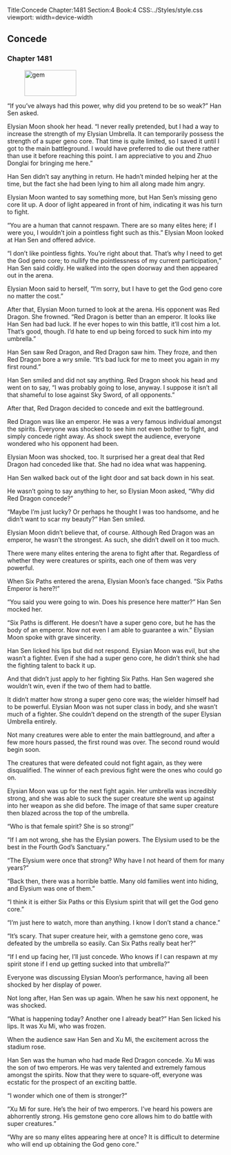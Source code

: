 Title:Concede 
Chapter:1481 
Section:4 
Book:4 
CSS:../Styles/style.css 
viewport: width=device-width
  
## Concede
### Chapter 1481
  
<figure>
	<img src="../Images/gem.gif" alt="gem" id="gem" width="120" height="60" />
</figure>
  

  
“If you’ve always had this power, why did you pretend to be so weak?” Han Sen asked.

Elysian Moon shook her head. “I never really pretended, but I had a way to increase the strength of my Elysian Umbrella. It can temporarily possess the strength of a super geno core. That time is quite limited, so I saved it until I got to the main battleground. I would have preferred to die out there rather than use it before reaching this point. I am appreciative to you and Zhuo Donglai for bringing me here.”

Han Sen didn’t say anything in return. He hadn’t minded helping her at the time, but the fact she had been lying to him all along made him angry.

Elysian Moon wanted to say something more, but Han Sen’s missing geno core lit up. A door of light appeared in front of him, indicating it was his turn to fight.

“You are a human that cannot respawn. There are so many elites here; if I were you, I wouldn’t join a pointless fight such as this.” Elysian Moon looked at Han Sen and offered advice.

“I don’t like pointless fights. You’re right about that. That’s why I need to get the God geno core; to nullify the pointlessness of my current participation,” Han Sen said coldly. He walked into the open doorway and then appeared out in the arena.

Elysian Moon said to herself, “I’m sorry, but I have to get the God geno core no matter the cost.”

After that, Elysian Moon turned to look at the arena. His opponent was Red Dragon. She frowned. “Red Dragon is better than an emperor. It looks like Han Sen had bad luck. If he ever hopes to win this battle, it’ll cost him a lot. That’s good, though. I’d hate to end up being forced to suck him into my umbrella.”

Han Sen saw Red Dragon, and Red Dragon saw him. They froze, and then Red Dragon bore a wry smile. “It’s bad luck for me to meet you again in my first round.”

Han Sen smiled and did not say anything. Red Dragon shook his head and went on to say, “I was probably going to lose, anyway. I suppose it isn’t all that shameful to lose against Sky Sword, of all opponents.”

After that, Red Dragon decided to concede and exit the battleground.

Red Dragon was like an emperor. He was a very famous individual amongst the spirits. Everyone was shocked to see him not even bother to fight, and simply concede right away. As shock swept the audience, everyone wondered who his opponent had been.

Elysian Moon was shocked, too. It surprised her a great deal that Red Dragon had conceded like that. She had no idea what was happening.

Han Sen walked back out of the light door and sat back down in his seat.

He wasn’t going to say anything to her, so Elysian Moon asked, “Why did Red Dragon concede?”

“Maybe I’m just lucky? Or perhaps he thought I was too handsome, and he didn’t want to scar my beauty?” Han Sen smiled.

Elysian Moon didn’t believe that, of course. Although Red Dragon was an emperor, he wasn’t the strongest. As such, she didn’t dwell on it too much.

There were many elites entering the arena to fight after that. Regardless of whether they were creatures or spirits, each one of them was very powerful.

When Six Paths entered the arena, Elysian Moon’s face changed. “Six Paths Emperor is here?!”

“You said you were going to win. Does his presence here matter?” Han Sen mocked her.

“Six Paths is different. He doesn’t have a super geno core, but he has the body of an emperor. Now not even I am able to guarantee a win.” Elysian Moon spoke with grave sincerity.

Han Sen licked his lips but did not respond. Elysian Moon was evil, but she wasn’t a fighter. Even if she had a super geno core, he didn’t think she had the fighting talent to back it up.

And that didn’t just apply to her fighting Six Paths. Han Sen wagered she wouldn’t win, even if the two of them had to battle.

It didn’t matter how strong a super geno core was; the wielder himself had to be powerful. Elysian Moon was not super class in body, and she wasn’t much of a fighter. She couldn’t depend on the strength of the super Elysian Umbrella entirely.

Not many creatures were able to enter the main battleground, and after a few more hours passed, the first round was over. The second round would begin soon.

The creatures that were defeated could not fight again, as they were disqualified. The winner of each previous fight were the ones who could go on.

Elysian Moon was up for the next fight again. Her umbrella was incredibly strong, and she was able to suck the super creature she went up against into her weapon as she did before. The image of that same super creature then blazed across the top of the umbrella.

“Who is that female spirit? She is so strong!”

“If I am not wrong, she has the Elysian powers. The Elysium used to be the best in the Fourth God’s Sanctuary.”

“The Elysium were once that strong? Why have I not heard of them for many years?”

“Back then, there was a horrible battle. Many old families went into hiding, and Elysium was one of them.”

“I think it is either Six Paths or this Elysium spirit that will get the God geno core.”

“I’m just here to watch, more than anything. I know I don’t stand a chance.”

“It’s scary. That super creature heir, with a gemstone geno core, was defeated by the umbrella so easily. Can Six Paths really beat her?”

“If I end up facing her, I’ll just concede. Who knows if I can respawn at my spirit stone if I end up getting sucked into that umbrella?”

Everyone was discussing Elysian Moon’s performance, having all been shocked by her display of power.

Not long after, Han Sen was up again. When he saw his next opponent, he was shocked.

“What is happening today? Another one I already beat?” Han Sen licked his lips. It was Xu Mi, who was frozen.

When the audience saw Han Sen and Xu Mi, the excitement across the stadium rose.

Han Sen was the human who had made Red Dragon concede. Xu Mi was the son of two emperors. He was very talented and extremely famous amongst the spirits. Now that they were to square-off, everyone was ecstatic for the prospect of an exciting battle.

“I wonder which one of them is stronger?”

“Xu Mi for sure. He’s the heir of two emperors. I’ve heard his powers are abhorrently strong. His gemstone geno core allows him to do battle with super creatures.”

“Why are so many elites appearing here at once? It is difficult to determine who will end up obtaining the God geno core.”